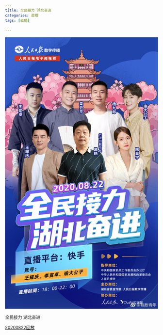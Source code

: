 ```yaml
---
title: 全民接力 湖北奋进
categories: 直播
tags: [直播]

---
```


![](https://raw.githubusercontent.com/rhenginium/image/main/img-.jpg)

全民接力 湖北奋进 

[20200822回放](https://www.bilibili.com/video/BV11A411J7Za?p=2)

